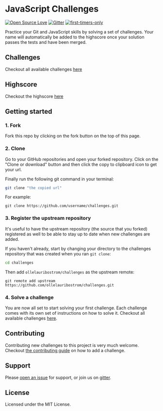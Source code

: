 # JavaScript Challenges

[![Open Source Love](https://badges.frapsoft.com/os/v1/open-source.svg?v=103)](https://github.com/ellerbrock/open-source-badges/)
[![Gitter](https://img.shields.io/gitter/room/nwjs/nw.js.svg)](https://gitter.im/javascript-challenges/Lobby)
[![first-timers-only](https://img.shields.io/badge/first--timers--only-friendly-blue.svg?style=flat-square)](https://www.firsttimersonly.com/)

Practice your Git and JavaScript skills by solving a set of challenges. Your name will automatically be added to the highscore once your solution passes the tests and have been merged.

## Challenges

Checkout all available challenges [here](/challenges)

## Highscore

Checkout the highscore [here](/challenges#highscore)

## Getting started

### 1. Fork

Fork this repo by clicking on the fork button on the top of this page.

### 2. Clone

Go to your GitHub repositories and open your forked repository. Click on the "Clone or download" button and then click the copy to clipboard icon to get your url.

Finally run the following git command in your terminal:

```sh
git clone "the copied url"
```

For example:

```
git clone https://github.com/username/challenges.git
```

### 3. Register the upstream repository

It's useful to have
the upstream repository (the source that you forked) registered as well to be able to stay up to date when new challenges are added.

If you haven't already, start by changing your directory to the challenges repository that was created when you ran `git clone`:

```sh
cd challenges
```

Then add `ollelauribostrom/challenges` as the upstream remote:

```
git remote add upstream https://github.com/ollelauribostrom/challenges.git
```

### 4. Solve a challenge

You are now all set to start solving your first challenge. Each challenge comes with its own set of instructions on how to solve it. Checkout all available challenges [here](/challenges).

## Contributing

Contributing new challenges to this project is very much welcome. Checkout [the contributing guide](.github/CONTRIBUTING.md) on how to add a challenge.

## Support

Please [open an issue](https://github.com/ollelauribostrom/challenges/issues/new) for support, or join us on [gitter](https://gitter.im/javascript-challenges/Lobby).

## License

Licensed under the MIT License.
